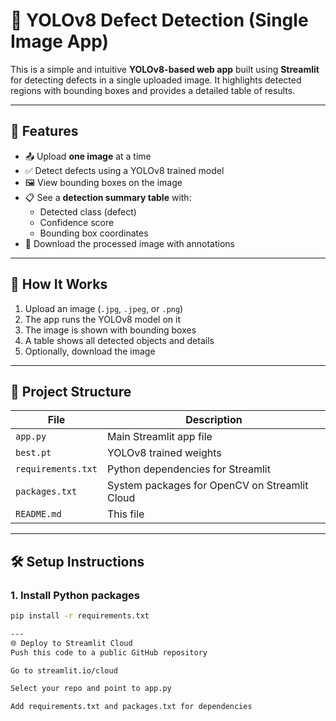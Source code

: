# 🧠 YOLOv8 Defect Detection (Single Image App)

This is a simple and intuitive **YOLOv8-based web app** built using **Streamlit** for detecting defects in a single uploaded image. It highlights detected regions with bounding boxes and provides a detailed table of results.

---

## 🚀 Features

- 📤 Upload **one image** at a time
- ✅ Detect defects using a YOLOv8 trained model
- 🖼️ View bounding boxes on the image
- 📋 See a **detection summary table** with:
  - Detected class (defect)
  - Confidence score
  - Bounding box coordinates
- 💾 Download the processed image with annotations

---

## 🧪 How It Works

1. Upload an image (`.jpg`, `.jpeg`, or `.png`)
2. The app runs the YOLOv8 model on it
3. The image is shown with bounding boxes
4. A table shows all detected objects and details
5. Optionally, download the image

---

## 📂 Project Structure

| File              | Description                              |
|-------------------|------------------------------------------|
| `app.py`          | Main Streamlit app file                  |
| `best.pt`         | YOLOv8 trained weights                   |
| `requirements.txt`| Python dependencies for Streamlit        |
| `packages.txt`    | System packages for OpenCV on Streamlit Cloud |
| `README.md`       | This file                                |

---

## 🛠️ Setup Instructions

### 1. Install Python packages

```bash
pip install -r requirements.txt

---
🌐 Deploy to Streamlit Cloud
Push this code to a public GitHub repository

Go to streamlit.io/cloud

Select your repo and point to app.py

Add requirements.txt and packages.txt for dependencies
